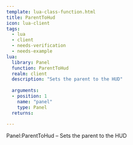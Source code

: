```yaml
---
template: lua-class-function.html
title: ParentToHud
icon: lua-client
tags:
  - lua
  - client
  - needs-verification
  - needs-example
lua:
  library: Panel
  function: ParentToHud
  realm: client
  description: "Sets the parent to the HUD"
  
  arguments:
  - position: 1
    name: "panel"
    type: Panel
  returns:
    
---
```


<div class="lua__search__keywords">
Panel:ParentToHud &#x2013; Sets the parent to the HUD
</div>
